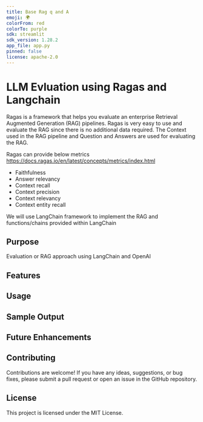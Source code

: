 ```yaml
---
title: Base Rag q and A
emoji: 🌍
colorFrom: red
colorTo: purple
sdk: streamlit
sdk_version: 1.28.2
app_file: app.py
pinned: false
license: apache-2.0
---
```


# LLM Evluation using Ragas and Langchain

Ragas is a framework that helps you evaluate an enterprise Retrieval Augmented Generation (RAG) pipelines. 
Ragas is very easy to use and evaluate the RAG since there is no additional data required. The Context used in the RAG pipeline and  Question and Answers are used for evaluating the RAG.

Ragas can provide below metrics https://docs.ragas.io/en/latest/concepts/metrics/index.html

* Faithfulness
* Answer relevancy
* Context recall
* Context precision
* Context relevancy
* Context entity recall

We will use LangChain framework to implement the RAG and functions/chains provided within LangChain

## Purpose

Evaluation or RAG approach using LangChain and OpenAI

## Features


## Usage

## Sample Output


## Future Enhancements

## Contributing

Contributions are welcome! If you have any ideas, suggestions, or bug fixes, please submit a pull request or open an issue in the GitHub repository.

## License

This project is licensed under the MIT License.

